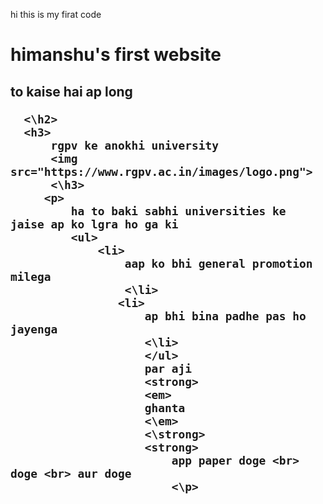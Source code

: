 

<!DOCTYPE html>
hi this is my firat code
<html>

<body>
 <h1>
     himanshu's first website
    </h1>
  <h2> 
      to kaise hai ap long  
     
      <\h2>
      <h3>
          rgpv ke anokhi university
          <img src="https://www.rgpv.ac.in/images/logo.png">  
          <\h3>
         <p>
             ha to baki sabhi universities ke jaise ap ko lgra ho ga ki
             <ul>
                 <li>
                     aap ko bhi general promotion milega
                     <\li>
                    <li>
                        ap bhi bina padhe pas ho jayenga 
                        <\li>
                        </ul>
                        par aji 
                        <strong>
                        <em> 
                        ghanta
                        <\em> 
                        <\strong>
                        <strong>
                            app paper doge <br> doge <br> aur doge
                            <\p>
</srong>
   


</body>
</html>
